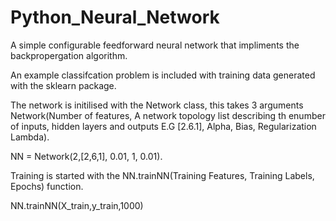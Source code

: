 # Python_Neural_Network

A simple configurable feedforward neural network that impliments the backpropergation algorithm.

An example classifcation problem is included with training data generated with the sklearn package.

The network is initilised with the Network class, this takes 3 arguments Network(Number of features, A network topology list describing th enumber of inputs, hidden layers and outputs E.G [2.6.1], Alpha, Bias, Regularization Lambda).

NN  = Network(2,[2,6,1], 0.01, 1, 0.01).

Training is started with the NN.trainNN(Training Features, Training Labels, Epochs) function.

NN.trainNN(X_train,y_train,1000)
